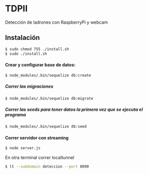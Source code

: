 # TDPII
Detección de ladrones con RaspberryPi y webcam

## Instalación

``` sh
$ sudo chmod 755 ./install.sh
$ sudo ./install.sh
``` 
#### Crear y configurar base de datos:

``` sh
$ node_modules/.bin/sequelize db:create
```
##### Correr las migraciones

``` sh
$ node_modules/.bin/sequelize db:migrate
```
##### Correr las seeds para tener datos la primera vez que se ejecuta el programa


``` sh
$ node_modules/.bin/sequelize db:seed
```

#### Correr servidor con streaming

``` sh
$ node server.js
``` 
En otra terminal correr localtunnel
``` sh
$ lt --subdomain deteccion --port 8090
``` 

